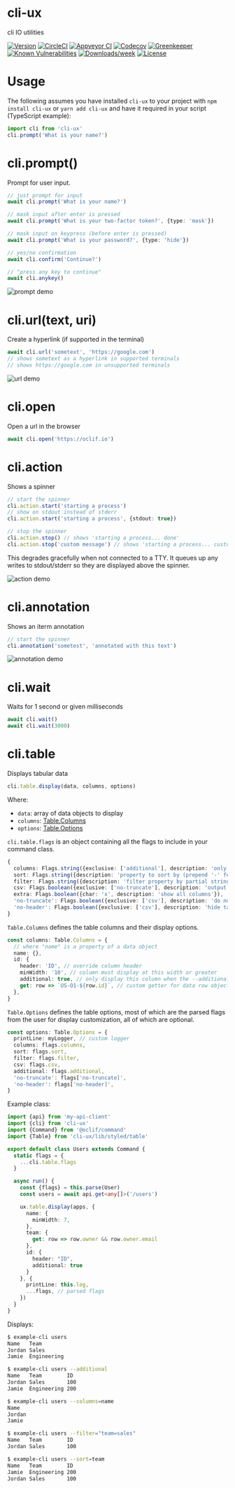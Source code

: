 cli-ux
======

cli IO utilities

[![Version](https://img.shields.io/npm/v/cli-ux.svg)](https://npmjs.org/package/cli-ux)
[![CircleCI](https://circleci.com/gh/oclif/cli-ux/tree/master.svg?style=svg)](https://circleci.com/gh/oclif/cli-ux/tree/master)
[![Appveyor CI](https://ci.appveyor.com/api/projects/status/github/oclif/cli-ux?branch=master&svg=true)](https://ci.appveyor.com/project/heroku/cli-ux/branch/master)
[![Codecov](https://codecov.io/gh/oclif/cli-ux/branch/master/graph/badge.svg)](https://codecov.io/gh/oclif/cli-ux)
[![Greenkeeper](https://badges.greenkeeper.io/oclif/cli-ux.svg)](https://greenkeeper.io/)
[![Known Vulnerabilities](https://snyk.io/test/npm/cli-ux/badge.svg)](https://snyk.io/test/npm/cli-ux)
[![Downloads/week](https://img.shields.io/npm/dw/cli-ux.svg)](https://npmjs.org/package/cli-ux)
[![License](https://img.shields.io/npm/l/cli-ux.svg)](https://github.com/oclif/cli-ux/blob/master/package.json)

# Usage

The following assumes you have installed `cli-ux` to your project with `npm install cli-ux` or `yarn add cli-ux` and have it required in your script (TypeScript example):

```typescript
import cli from 'cli-ux'
cli.prompt('What is your name?')
```

# cli.prompt()

Prompt for user input.

```typescript
// just prompt for input
await cli.prompt('What is your name?')

// mask input after enter is pressed
await cli.prompt('What is your two-factor token?', {type: 'mask'})

// mask input on keypress (before enter is pressed)
await cli.prompt('What is your password?', {type: 'hide'})

// yes/no confirmation
await cli.confirm('Continue?')

// "press any key to continue"
await cli.anykey()
```

![prompt demo](assets/prompt.gif)

# cli.url(text, uri)

Create a hyperlink (if supported in the terminal)

```typescript
await cli.url('sometext', 'https://google.com')
// shows sometext as a hyperlink in supported terminals
// shows https://google.com in unsupported terminals
```

![url demo](assets/url.gif)

# cli.open

Open a url in the browser

```typescript
await cli.open('https://oclif.io')
```

# cli.action

Shows a spinner

```typescript
// start the spinner
cli.action.start('starting a process')
// show on stdout instead of stderr
cli.action.start('starting a process', {stdout: true})

// stop the spinner
cli.action.stop() // shows 'starting a process... done'
cli.action.stop('custom message') // shows 'starting a process... custom message'
```

This degrades gracefully when not connected to a TTY. It queues up any writes to stdout/stderr so they are displayed above the spinner.

![action demo](assets/action.gif)

# cli.annotation

Shows an iterm annotation

```typescript
// start the spinner
cli.annotation('sometest', 'annotated with this text')
```

![annotation demo](assets/annotation.png)

# cli.wait

Waits for 1 second or given milliseconds

```typescript
await cli.wait()
await cli.wait(3000)
```

# cli.table

Displays tabular data

```typescript
cli.table.display(data, columns, options)
```

Where:

- `data`: array of data objects to display
- `columns`: [Table.Columns](./src/styled/table.ts)
- `options`: [Table.Options](./src/styled/table.ts)

`cli.table.flags` is an object containing all the flags to include in your command class.

```typescript
{
  columns: Flags.string({exclusive: ['additional'], description: 'only show provided columns (comma-seperated)'}),
  sort: Flags.string({description: 'property to sort by (prepend '-' for descending)'}),
  filter: Flags.string({description: 'filter property by partial string matching, ex: name=foo'}),
  csv: Flags.boolean({exclusive: ['no-truncate'], description: 'output is csv format'}),
  extra: Flags.boolean({char: 'x', description: 'show all columns'}),
  'no-truncate': Flags.boolean({exclusive: ['csv'], description: 'do not truncate output to fit screen'}),
  'no-header': Flags.boolean({exclusive: ['csv'], description: 'hide table header from output'}),
}
```

`Table.Columns` defines the table columns and their display options.

```typescript
const columns: Table.Columns = {
  // where "name" is a property of a data object
  name: {},
  id: {
    header: 'ID', // override column header
    minWidth: '10', // column must display at this width or greater
    additional: true, // only display this column when the --additional flag is present
    get: row => `US-O1-${row.id}`, // custom getter for data row object 
  },
}
```

`Table.Options` defines the table options, most of which are the parsed flags from the user for display customization, all of which are optional.

```typescript
const options: Table.Options = {
  printLine: myLogger, // custom logger
  columns: flags.columns,
  sort: flags.sort,
  filter: flags.filter,
  csv: flags.csv,
  additional: flags.additional,
  'no-truncate': flags['no-truncate]',
  'no-header': flags['no-header]',
}
```

Example class:

```typescript
import {api} from 'my-api-client'
import {cli} from 'cli-ux'
import {Command} from '@oclif/command'
import {Table} from 'cli-ux/lib/styled/table'

export default class Users extends Command {
  static flags = {
    ...cli.table.flags
  }

  async run() {
    const {flags} = this.parse(User)
    const users = await api.get<any[]>('/users')

    ux.table.display(apps, {
      name: {
        minWidth: 7,
      },
      team: {
        get: row => row.owner && row.owner.email
      },
      id: {
        header: "ID",
        additional: true
      }
    }, {
      printLine: this.log,
      ...flags, // parsed flags
    })
  }
}
```

Displays:

```bash
$ example-cli users
Name   Team
Jordan Sales
Jamie  Engineering

$ example-cli users --additional
Name   Team        ID
Jordan Sales       100
Jamie  Engineering 200

$ example-cli users --columns=name
Name
Jordan
Jamie

$ example-cli users --filter="team=sales"
Name   Team        ID
Jordan Sales       100

$ example-cli users --sort=team
Name   Team        ID
Jamie  Engineering 200
Jordan Sales       100
```